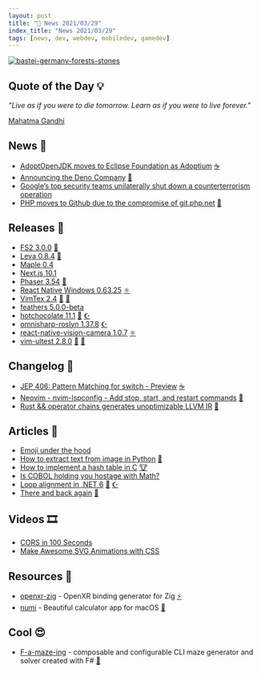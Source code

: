 ```yaml
---
layout: post
title: "📜 News 2021/03/29"
index_title: "News 2021/03/29"
tags: [news, dev, webdev, mobiledev, gamedev]
---
```


<a href="https://daily-tech-news.github.io/2021/03/29/news.html">
  <img src="https://user-images.githubusercontent.com/430272/112912880-fd2a4280-90ce-11eb-932e-b1b2e77ebcfb.jpeg"
     alt="bastei-germany-forests-stones"
     class="image">
</a>

## Quote of the Day 💡

_"Live as if you were to die tomorrow. Learn as if you were to live forever."_

[Mahatma Gandhi](https://en.wikipedia.org/wiki/Mahatma_Gandhi)

## News 📰

- [AdoptOpenJDK moves to Eclipse Foundation as Adoptium](https://www.theserverside.com/news/252498427/AdoptOpenJDK-moves-to-Eclipse-Foundation-as-Adoptium) [☕️](https://www.java.com "#java")
- [Announcing the Deno Company](https://deno.com/blog/the-deno-company) [🔶](https://www.ecma-international.org "#javascript")
- [Google’s top security teams unilaterally shut down a counterterrorism operation](https://www.technologyreview.com/2021/03/26/1021318/google-security-shut-down-counter-terrorist-us-ally/)
- [PHP moves to Github due to the compromise of git.php.net](https://news-web.php.net/php.internals/113838) [🐘](https://www.php.net "#php")

## Releases 🥳

- [FS2 3.0.0](https://github.com/typelevel/fs2/releases/tag/v3.0.0) [💈](https://www.scala-lang.org "#scala")
- [Leva 0.8.4](https://github.com/pmndrs/leva/releases/tag/leva@0.8.4) [🔶](https://www.ecma-international.org "#javascript")
- [Maple 0.4](https://github.com/lukechu10/maple/blob/master/CHANGELOG.md#-040-2021-03-25)
- [Next.js 10.1](https://nextjs.org/blog/next-10-1)
- [Phaser 3.54](https://github.com/photonstorm/phaser/releases/tag/v3.54.0) [🔶](https://www.ecma-international.org "#javascript")
- [React Native Windows 0.63.25](https://github.com/microsoft/react-native-windows/releases/tag/react-native-windows_v0.63.25) [⚛️ ](https://reactnative.dev "#reactnative")
- [VimTex 2.4](https://github.com/lervag/vimtex/releases/tag/v2.4) [🍃](https://www.vim.org "#vim") [🍃](https://neovim.io "#neovim")
- [feathers 5.0.0-beta](https://github.com/feathersjs/feathers/releases/tag/v5.0.0-beta.0)
- [hotchocolate 11.1](https://github.com/ChilliCream/hotchocolate/releases/tag/11.1.0) [🔷](https://fsharp.org "#fsharp #dotnet") [☪️ ](https://docs.microsoft.com/en-us/dotnet/csharp "#csharp #dotnet")
- [omnisharp-roslyn 1.37.8](https://github.com/OmniSharp/omnisharp-roslyn/releases/tag/v1.37.8) [☪️ ](https://docs.microsoft.com/en-us/dotnet/csharp "#csharp #dotnet")
- [react-native-vision-camera 1.0.7](https://github.com/cuvent/react-native-vision-camera/releases/tag/v1.0.7) [⚛️ ](https://reactnative.dev "#reactnative")
- [vim-ultest 2.8.0](https://github.com/rcarriga/vim-ultest/releases/tag/v2.8.0) [🍃](https://www.vim.org "#vim") [🍃](https://neovim.io "#neovim")

## Changelog 👀

- [JEP 406: Pattern Matching for switch - Preview](https://openjdk.java.net/jeps/406) [☕️](https://www.java.com "#java")
- [Neovim - nvim-lspconfig - Add stop, start, and restart commands](https://github.com/neovim/nvim-lspconfig/pull/802) [🍃](https://neovim.io "#neovim")
- [Rust && operator chains generates unoptimizable LLVM IR](https://github.com/rust-lang/rust/issues/83623) [🦀](https://www.rust-lang.org "#rust")

## Articles 📜

- [Emoji under the hood](https://tonsky.me/blog/emoji/)
- [How to extract text from image in Python](https://hinty.io/vserhiyev/how-to-extract-text-from-image-in-python/) [🐍](https://www.python.org "#python")
- [How to implement a hash table in C](https://benhoyt.com/writings/hash-table-in-c/) [🐮](https://www.iso.org/standard/74528.html "#clang")
- [Is COBOL holding you hostage with Math?](https://medium.com/the-technical-archaeologist/is-cobol-holding-you-hostage-with-math-5498c0eb428b)
- [Loop alignment in .NET 6](https://devblogs.microsoft.com/dotnet/loop-alignment-in-net-6/) [🔷](https://fsharp.org "#fsharp #dotnet") [☪️ ](https://docs.microsoft.com/en-us/dotnet/csharp "#csharp #dotnet")
- [There and back again](https://juliu.is/there-and-back-again/) [🔰](https://elm-lang.org)

## Videos 🎞

- [CORS in 100 Seconds](https://www.youtube.com/watch?v=4KHiSt0oLJ0)
- [Make Awesome SVG Animations with CSS](https://www.youtube.com/watch?v=UTHgr6NLeEw)

## Resources 🎪

- [openxr-zig](https://github.com/s-ol/openxr-zig) - OpenXR binding generator for Zig [⚡️](https://ziglang.org "#ziglang")
- [numi](https://github.com/nikolaeu/numi) - Beautiful calculator app for macOS [🍎](https://http://www.apple.com "#apple")

## Cool 😍

- [F-a-maze-ing](https://github.com/aPixelInSpace/F-a-maze-ing) - composable and configurable CLI maze generator and solver created with F# [🔷](https://fsharp.org "#fsharp #dotnet")

